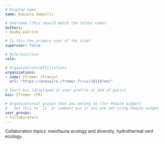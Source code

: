 ```yaml
---
# Display name
name: Daniela Zeppilli

# Username (this should match the folder name)
authors:
- dauby-patrick

# Is this the primary user of the site?
superuser: false

# Role/position
role: 

# Organizations/Affiliations
organizations:
- name: Ifremer (France) 
  url: "https://annuaire.ifremer.fr/cv/18119/en/"

# Short bio (displayed in user profile at end of posts)
bio: Ifremer (FR) 

# Organizational groups that you belong to (for People widget)
#   Set this to `[]` or comment out if you are not using People widget.
user_groups:
- Collaborators
---
```

Collaboration topics: meiofauna ecology and diversity, hydrothermal vent ecology.
